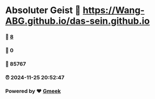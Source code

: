 # Absoluter Geist :link: https://Wang-ABG.github.io/das-sein.github.io 
### :page_facing_up: [8](https://Wang-ABG.github.io/das-sein.github.io/tag.html) 
### :speech_balloon: 0 
### :hibiscus: 85767 
### :alarm_clock: 2024-11-25 20:52:47 
### Powered by :heart: [Gmeek](https://github.com/Meekdai/Gmeek)

